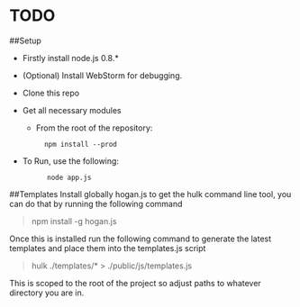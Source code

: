 # TODO

##Setup
* Firstly install node.js 0.8.*
* (Optional) Install WebStorm for debugging.
* Clone this repo
* Get all necessary modules
    * From the root of the repository:

            npm install --prod
* To Run, use the following:

            node app.js

##Templates
Install globally hogan.js to get the hulk command line tool, you can do that by running the following command

>npm install -g hogan.js

Once this is installed run the following command to generate the latest templates and place them into the templates.js script

>hulk ./templates/* > ./public/js/templates.js

This is scoped to the root of the project so adjust paths to whatever directory you are in.